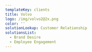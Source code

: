 ```yaml
---
templateKey: clients
title: Volvo
logo: /img/volvo2@2x.png
color: ''
solutionLookup: Customer Relationship
solutionsList:
  - Brand Desire
  - Employee Engagement
---
```


